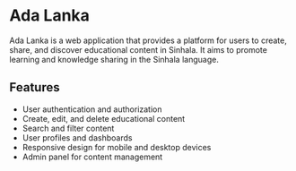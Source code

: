 # Ada Lanka

Ada Lanka is a web application that provides a platform for users to create, share, and discover educational content in Sinhala. It aims to promote learning and knowledge sharing in the Sinhala language.

## Features
 - User authentication and authorization
 - Create, edit, and delete educational content
 - Search and filter content
 - User profiles and dashboards
 - Responsive design for mobile and desktop devices
 - Admin panel for content management 